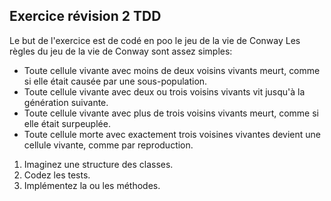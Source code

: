 ## Exercice révision 2 TDD

Le but de l'exercice est de codé en poo le jeu de la vie de Conway
Les règles du jeu de la vie de Conway sont assez simples:

- Toute cellule vivante avec moins de deux voisins vivants meurt, comme si elle était causée par une sous-population.
- Toute cellule vivante avec deux ou trois voisins vivants vit jusqu'à la génération suivante.
- Toute cellule vivante avec plus de trois voisins vivants meurt, comme si elle était surpeuplée.
- Toute cellule morte avec exactement trois voisines vivantes devient une cellule vivante, comme par reproduction.

1. Imaginez une structure des classes.
2. Codez les tests.
3. Implémentez la ou les méthodes.